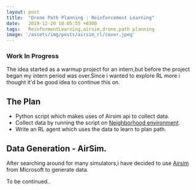 ```yaml
---
layout: post
title:  "Drone Path Planning : Reinforcement Learning"
date:   2019-12-20 18:05:55 +0300
tags:   ReinformentLearning,airsim,drone,path planning
image: '/assets/img/posts/airsim_rl/cover.jpeg'
---
```


### Work In Progress
The idea started as a warmup project for an intern,but before the project began my intern period was over.Since i wanted to explore RL more i thought it'd be good idea to continue this on.


## The Plan
* Python script which makes uses of Airsim api to collect data.
* Collect data by running the script on [Neighborhood environment](https://github.com/microsoft/AirSim/releases).
* Write an RL agent which uses the data to learn to plan path.

## Data Generation - AirSim.
After searching around for many simulators,i have decided to use [Airsim](https://github.com/microsoft/AirSim) from Microsoft to generate data.

To be continued..
